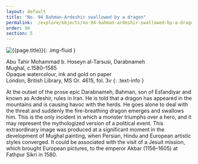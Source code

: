 ```yaml
---
layout: default
title: "No. 94 Bahman-Ardeshir swallowed by a dragon"
permalink:  /explore/objects/no-94-bahman-ardeshir-swallowed-by-a-dragon
order: 94
section: 5
---
```

![{{page.title}}]({{site.baseurl}}/images/pages/{{page.order}}.jpeg){: .img-fluid }

Abu Tahir Mohammad b. Hoseyn al-Tarsusi, Darabnameh  
Mughal, c.1580–1585  
Opaque watercolour, ink and gold on paper  
London, British Library, MS Or. 4615, fol. 3v
{: .text-info }

At the outset of the prose epic Darabnameh,
Bahman, son of Esfandiyar and known as Ardeshir, rules in Iran. He is
told that a dragon has appeared in the mountains and is causing havoc
with the herds. He goes alone to deal with the threat and suddenly
the fire-breathing dragon emerges and swallows him. This is the only
incident in which a monster triumphs over a hero, and it may
represent the mythologized version of a political event. This
extraordinary image was produced at a significant moment in the
development of Mughal painting, when Persian, Hindu and European
artistic styles converged. It could be associated with the visit of a
Jesuit mission, which brought European pictures, to the emperor Akbar
(1156–1605) at Fathpur Sikri in 1580.
